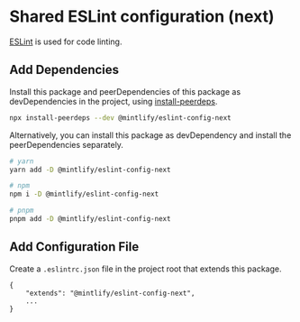 # Shared ESLint configuration (next)

[ESLint](https://eslint.org/) is used for code linting.

## Add Dependencies
Install this package and peerDependencies of this package as devDependencies in the project, using [install-peerdeps](https://github.com/nathanhleung/install-peerdeps).

```sh
npx install-peerdeps --dev @mintlify/eslint-config-next
```

Alternatively, you can install this package as devDependency and install the peerDependencies separately.
```sh
# yarn
yarn add -D @mintlify/eslint-config-next

# npm
npm i -D @mintlify/eslint-config-next

# pnpm
pnpm add -D @mintlify/eslint-config-next
```

## Add Configuration File
Create a `.eslintrc.json` file in the project root that extends this package.

```
{
    "extends": "@mintlify/eslint-config-next",
    ...
}
```
